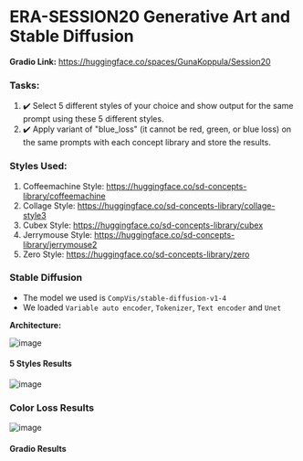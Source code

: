 # ERA-SESSION20 Generative Art and Stable Diffusion

**Gradio Link:** https://huggingface.co/spaces/GunaKoppula/Session20

### Tasks:
1. :heavy_check_mark: Select 5 different styles of your choice and show output for the same prompt using these 5 different styles.
2. :heavy_check_mark: Apply variant of "blue_loss" (it cannot be red, green, or blue loss) on the same prompts with each concept library and store the results.


### Styles Used:
1. Coffeemachine Style: https://huggingface.co/sd-concepts-library/coffeemachine
2. Collage Style: https://huggingface.co/sd-concepts-library/collage-style3
3. Cubex Style: https://huggingface.co/sd-concepts-library/cubex
4. Jerrymouse Style: https://huggingface.co/sd-concepts-library/jerrymouse2
5. Zero Style: https://huggingface.co/sd-concepts-library/zero


### Stable Diffusion 
- The model we used is `CompVis/stable-diffusion-v1-4`
- We loaded `Variable auto encoder`, `Tokenizer`, `Text encoder` and `Unet`

**Architecture:**

![image](https://github.com/GunaKoppula/ERAV1-Session-20/assets/61241928/2595a6ef-df46-4704-8319-ac9ef9797ec2)

#### 5 Styles Results
![image](https://github.com/GunaKoppula/ERAV1-Session-20/assets/61241928/5dfac4df-8ffe-4831-a2e0-5764d1f79375)

### Color Loss Results
![image](https://github.com/GunaKoppula/ERAV1-Session-20/assets/61241928/ad2f0d55-d6ea-4ea1-adb3-c0094e50367f)

#### Gradio Results
